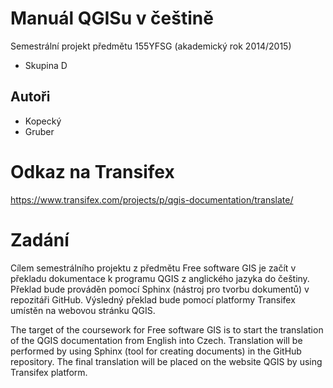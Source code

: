 #  Manuál QGISu v češtině

Semestrální projekt předmětu 155YFSG (akademický rok 2014/2015)

* Skupina D

## Autoři

* Kopecký
* Gruber 

# Odkaz na Transifex

https://www.transifex.com/projects/p/qgis-documentation/translate/


# Zadání

Cílem semestrálního projektu z předmětu Free software GIS je začít v překladu dokumentace k programu QGIS z anglického jazyka do češtiny. Překlad bude prováděn pomocí Sphinx  (nástroj pro tvorbu dokumentů) v repozitáři GitHub. Výsledný překlad bude pomocí platformy  Transifex umístěn na webovou stránku QGIS.

The target of the coursework for Free software GIS is to start the translation of the QGIS documentation from English into Czech. Translation will be performed by using Sphinx (tool for creating documents) in the GitHub repository. The final translation will be placed on the website QGIS by using Transifex platform.


